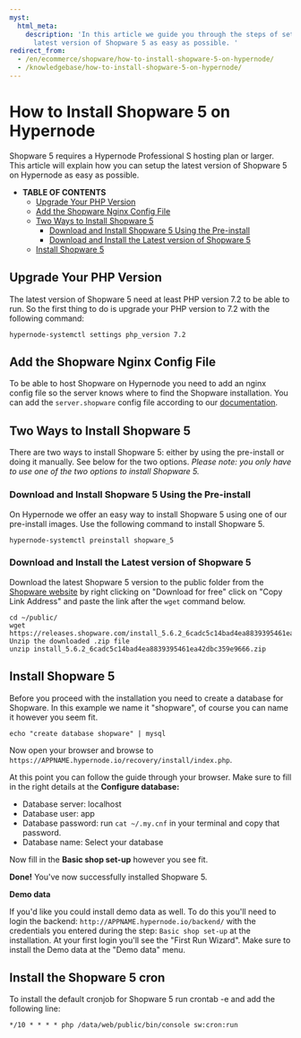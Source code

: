 ```yaml
---
myst:
  html_meta:
    description: 'In this article we guide you through the steps of setting up the
      latest version of Shopware 5 as easy as possible. '
redirect_from:
  - /en/ecommerce/shopware/how-to-install-shopware-5-on-hypernode/
  - /knowledgebase/how-to-install-shopware-5-on-hypernode/
---
```


<!-- source: https://support.hypernode.com/en/ecommerce/shopware/how-to-install-shopware-5-on-hypernode/ -->

# How to Install Shopware 5 on Hypernode

Shopware 5 requires a Hypernode Professional S hosting plan or larger. This article will explain how you can setup the latest version of Shopware 5 on Hypernode as easy as possible.

- **TABLE OF CONTENTS**
  - [Upgrade Your PHP Version](#upgrade-your-php-version)
  - [Add the Shopware Nginx Config File](#add-the-shopware-nginx-config-file)
  - [Two Ways to Install Shopware 5](#two-ways-to-install-shopware-5)
    - [Download and Install Shopware 5 Using the Pre-install](#download-and-install-shopware-5-using-the-pre-install)
    - [Download and Install the Latest version of Shopware 5](#download-and-install-the-latest-version-of-shopware-5)
  - [Install Shopware 5](#install-shopware-5)

## Upgrade Your PHP Version

The latest version of Shopware 5 need at least PHP version 7.2 to be able to run. So the first thing to do is upgrade your PHP version to 7.2 with the following command:

```nginx
hypernode-systemctl settings php_version 7.2
```

## Add the Shopware Nginx Config File

To be able to host Shopware on Hypernode you need to add an nginx config file so the server knows where to find the Shopware installation. You can add the `server.shopware` config file according to our [documentation](how-to-host-shopware-on-hypernode.md#configuring-hypernode-for-shopware).

## Two Ways to Install Shopware 5

There are two ways to install Shopware 5: either by using the pre-install or doing it manually. See below for the two options. *Please note: you only have to use one of the two options to install Shopware 5.*

### Download and Install Shopware 5 Using the Pre-install

On Hypernode we offer an easy way to install Shopware 5 using one of our pre-install images. Use the following command to install Shopware 5.

```nginx
hypernode-systemctl preinstall shopware_5
```

### Download and Install the Latest version of Shopware 5

Download the latest Shopware 5 version to the public folder from the [Shopware website](https://www.shopware.com/en/download/#shopware-5) by right clicking on "Download for free" click on "Copy Link Address" and paste the link after the `wget` command below.

```nginx
cd ~/public/
wget https://releases.shopware.com/install_5.6.2_6cadc5c14bad4ea8839395461ea42dbc359e9666.zip
Unzip the downloaded .zip file
unzip install_5.6.2_6cadc5c14bad4ea8839395461ea42dbc359e9666.zip

```

## Install Shopware 5

Before you proceed with the installation you need to create a database for Shopware. In this example we name it "shopware", of course you can name it however you seem fit.

```nginx
echo "create database shopware" | mysql
```

Now open your browser and browse to `https://APPNAME.hypernode.io/recovery/install/index.php`.

At this point you can follow the guide through your browser. Make sure to fill in the right details at the **Configure database:**

- Database server: localhost
- Database user: app
- Database password: run `cat ~/.my.cnf` in your terminal and copy that password.
- Database name: Select your database

Now fill in the **Basic shop set-up** however you see fit.

**Done!** You've now successfully installed Shopware 5.

**Demo data**

If you'd like you could install demo data as well. To do this you'll need to login the backend: `http://APPNAME.hypernode.io/backend/` with the credentials you entered during the step: `Basic shop set-up` at the installation. At your first login you'll see the "First Run Wizard". Make sure to install the Demo data at the "Demo data" menu.

## Install the Shopware 5 cron

To install the default cronjob for Shopware 5 run crontab -e and add the following line:

```nginx
*/10 * * * * php /data/web/public/bin/console sw:cron:run
```
